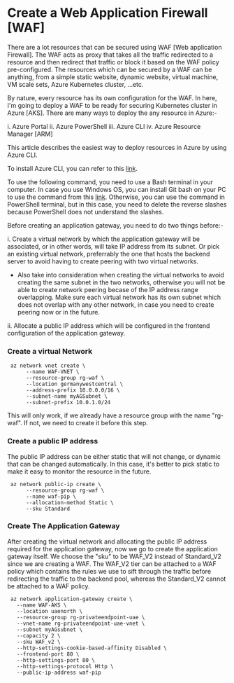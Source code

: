 # Create a Web Application Firewall [WAF]

There are a lot resources that can be secured using WAF [Web application Firewall]. The WAF acts as proxy that takes all the traffic redirected to a resource and then redirect that traffic or block it based on the WAF policy pre-configured. The resources which can be secured by a WAF can be anything, from a simple static website, dynamic website, virtual machine, VM scale sets, Azure Kubernetes cluster, ...etc. 

By nature, every resource has its own configuration for the WAF. In here, I'm going to deploy a WAF to be ready for securing Kubernetes cluster in Azure [AKS]. There are many ways to deploy the any resource in Azure:-

i. Azure Portal
ii. Azure PowerShell
iii. Azure CLI
iv. Azure Resource Manager [ARM]

This article describes the easiest way to deploy resources in Azure by using Azure CLI. 

To install Azure CLI, you can refer to this [link](https://docs.microsoft.com/en-us/cli/azure/install-azure-cli).

To use the following command, you need to use a Bash terminal in your computer. In case you use Windows OS, you can install Git bash on your PC to use the command from this [link](https://git-scm.com/downloads). Otherwise, you can use the command in PowerShell terminal, but in this case, you need to delete the reverse slashes because PowerShell does not understand the slashes.

Before creating an application gateway, you need to do two things before:-

i. Create a virtual network by which the application gateway will be associated, or in other words, will take IP address from its subnet. Or pick an existing virtual network, preferrably the one that hosts the backend server to avoid having to create peering with two virtual networks.

- Also take into consideration when creating the virtual networks to avoid creating the same subnet in the two networks, otherwise you will not be able to create network peering becase of the IP address range overlapping. Make sure each virtual network has its own subnet which does not overlap with any other network, in case you need to create peering now or in the future.

ii. Allocate a public IP address which will be configured in the frontend configuration of the application gateway.

### Create a virtual Network

     az network vnet create \
          --name WAF-VNET \
          --resource-group rg-waf \
          --location germanywestcentral \
          --address-prefix 10.0.0.0/16 \
          --subnet-name myAGSubnet \
          --subnet-prefix 10.0.1.0/24

This will only work, if we already have a resource group with the name "rg-waf". If not, we need to create it before this step.


### Create a public IP address

The public IP address can be either static that will not change, or dynamic that can be changed automatically. In this case, it's better to pick static to make it easy to monitor the resource in the future.


     az network public-ip create \
          --resource-group rg-waf \
          --name waf-pip \
          --allocation-method Static \
          --sku Standard


### Create The Application Gateway

After creating the virtual network and allocating the public IP address required for the application gateway, now we go to create the application gateway itself.
We choose the "sku" to be WAF_V2 instead of Standard_V2 since we are creating a WAF. The WAF_V2 tier can be attached to a WAF policy which contains the rules we use to sift through the traffic before redirecting the traffic to the backend pool, whereas the Standard_V2 cannot be attached to a WAF policy.


     az network application-gateway create \
       --name WAF-AKS \
       --location uaenorth \
       --resource-group rg-privateendpoint-uae \
       --vnet-name rg-privateendpoint-uae-vnet \
       --subnet myAGsubnet \
       --capacity 2 \
       --sku WAF_v2 \
       --http-settings-cookie-based-affinity Disabled \
       --frontend-port 80 \
       --http-settings-port 80 \
       --http-settings-protocol Http \
       --public-ip-address waf-pip






